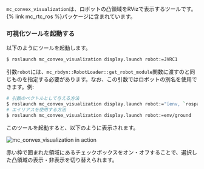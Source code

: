 `mc_convex_visualization`は、ロボットの凸領域をRVizで表示するツールです。{% link mc_rtc_ros %}パッケージに含まれています。

### 可視化ツールを起動する

以下のようにツールを起動します。

```bash
$ roslaunch mc_convex_visualization display.launch robot:=JVRC1
```

引数`robot`には、`mc_rbdyn::RobotLoader::get_robot_module`関数に渡すのと同じものを指定する必要があります。なお、この引数ではロボットの別名を使用できます。例:

```bash
# 引数のベクトルとして与える方法
$ roslaunch mc_convex_visualization display.launch robot:="[env, `rospack find mc_env_description`, ground]"
# エイリアスを使用する方法
$ roslaunch mc_convex_visualization display.launch robot:=env/ground
```

このツールを起動すると、以下のように表示されます。

<img src="{{site.baseurl_root}}/assets/tutorials/tools/img/mc_convex_visualization.png" alt="mc_convex_visualization in action" class="img-fluid" />

赤い枠で囲まれた領域にあるチェックボックスをオン・オフすることで、選択した凸領域の表示・非表示を切り替えられます。
